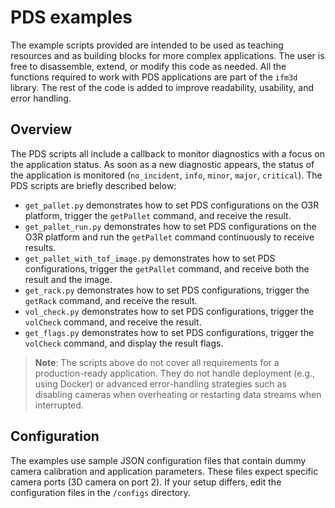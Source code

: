 # PDS examples

The example scripts provided are intended to be used as teaching resources and as building blocks for more complex applications. The user is free to disassemble, extend, or modify this code as needed. All the functions required to work with PDS applications are part of the `ifm3d` library. The rest of the code is added to improve readability, usability, and error handling.

## Overview

The PDS scripts all include a callback to monitor diagnostics with a focus on the application status. As soon as a new diagnostic appears, the status of the application is monitored (`no_incident`, `info`, `minor`, `major`, `critical`). The PDS scripts are briefly described below:

- `get_pallet.py` demonstrates how to set PDS configurations on the O3R platform, trigger the `getPallet` command, and receive the result.
- `get_pallet_run.py` demonstrates how to set PDS configurations on the O3R platform and run the `getPallet` command continuously to receive results.
- `get_pallet_with_tof_image.py` demonstrates how to set PDS configurations, trigger the `getPallet` command, and receive both the result and the image.
- `get_rack.py` demonstrates how to set PDS configurations, trigger the `getRack` command, and receive the result.
- `vol_check.py` demonstrates how to set PDS configurations, trigger the `volCheck` command, and receive the result.
- `get_flags.py` demonstrates how to set PDS configurations, trigger the `volCheck` command, and display the result flags.

> **Note**: The scripts above do not cover all requirements for a production-ready application. They do not handle deployment (e.g., using Docker) or advanced error-handling strategies such as disabling cameras when overheating or restarting data streams when interrupted.

## Configuration

The examples use sample JSON configuration files that contain dummy camera calibration and application parameters. These files expect specific camera ports (3D camera on port 2). If your setup differs, edit the configuration files in the `/configs` directory.
